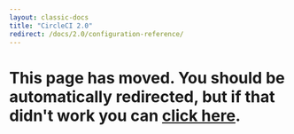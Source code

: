 ```yaml
---
layout: classic-docs
title: "CircleCI 2.0"
redirect: /docs/2.0/configuration-reference/
---
```



<h1>This page has moved. You should be automatically redirected, but if that didn't work you can <a href="/docs/2.0/configuration-reference/">click here</a>.</h1>
